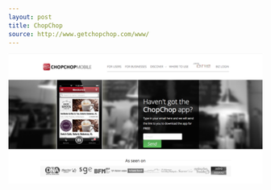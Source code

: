 ```yaml
---
layout: post
title: ChopChop
source: http://www.getchopchop.com/www/
---
```


<img src="/img/statap_img/chopchop.png">
